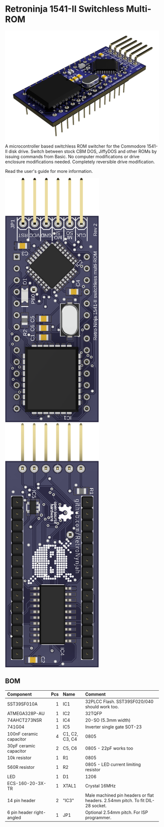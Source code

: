 # Retroninja 1541-II Switchless Multi-ROM
<img src="rev2\images\render-top.png" alt="Render top" width="800"/><br/>
A microcontroller based switchless ROM switcher for the Commodore 1541-II disk drive.
Switch between stock CBM DOS, JiffyDOS and other ROMs by issuing commands from Basic.
No computer modifications or drive enclosure modifications needed. Completely reversible drive modification.

Read the user's guide for more information.

<img src="rev2\images\3dpcb-top.png" alt="Render top" height="800"/>  <img src="rev2\images\3dpcb-bottom.png" alt="Render bottom" height="800"/><br/>

## BOM
 |Component|Pcs |Name|Comment|
 |:--------|---:|:---|:------|
 | SST39SF010A | 1 | IC1 | 32PLCC Flash. SST39SF020/040 should work too.|
 | ATMEGA328P-AU | 1 | IC2 | 32TQFP |
 | 74AHCT273NSR | 1 | IC4 | 20-SO (5.3mm width) |
 | 741G04 | 1 | IC5 | Inverter single gate SOT-23 |
 | 100nF ceramic capacitor | 4 | C1, C2, C3, C4 | 0805 |
 | 30pF ceramic capacitor | 2 | C5, C6 | 0805 - 22pF works too |
 | 10k resistor | 1 | R1 | 0805 |
 | 560R resistor | 1 | R2 | 0805 - LED current limiting resistor|
 | LED | 1 | D1 | 1206 |
 | ECS-160-20-3X-TR | 1 | XTAL1 | Crystal 16MHz |
 | 14 pin header | 2 | "IC3" | Male machined pin headers or flat headers. 2.54mm pitch. To fit DIL-28 socket. |
 | 6 pin header right-angled | 1 | JP1 | Optional 2.54mm pitch. For ISP programmer. |
